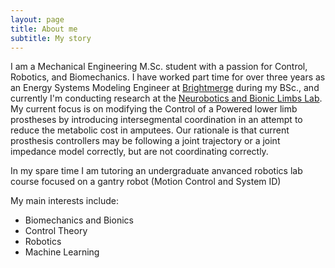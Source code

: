 ```yaml
---
layout: page
title: About me
subtitle: My story
---
```


I am a Mechanical Engineering M.Sc. student with a passion for Control, Robotics, and Biomechanics. I have worked part time for over three years as an Energy Systems Modeling Engineer at [Brightmerge](https://www.brightmerge.com/) during my BSc., and currently I'm conducting research at the [Neurobotics and Bionic Limbs Lab](https://enabletechnion.com/). My current focus is on modifying the Control of a Powered lower limb prostheses by introducing intersegmental coordination in an attempt to reduce the metabolic cost in amputees. Our rationale is that current prosthesis controllers may be following a joint trajectory or a joint impedance model correctly, but are not coordinating correctly. 

In my spare time I am tutoring an undergraduate anvanced robotics lab course focused on a gantry robot (Motion Control and System ID)  

My main interests include:
- Biomechanics and Bionics
- Control Theory
- Robotics
- Machine Learning
